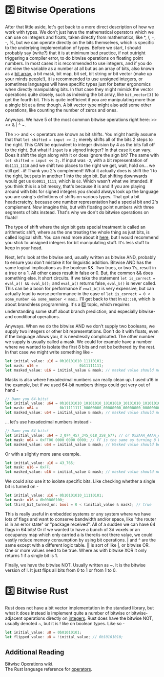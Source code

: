 # 2️⃣ Bitwise Operations
After that little aside, let's get back to a more direct description of how we work with types.
We don't just have the mathematical operators which we can use on integers and floats, taken
directly from mathematics, like *, /, +, -, %, but we can operate directly on the bits themselves, which
is specific to the underlying implementation of types. Before we start, I should probably say (write?) that
it is at minimum bad practice, if not outright triggering a compiler error, to do bitwise operations on
floating point numbers. In most cases it is recommended to use integers, and if you do not view the
variable as a number at all but as an array of bits, also known as a
[bit array](https://en.wikipedia.org/wiki/Bit_array), a bit mask, bit map, bit set, bit string or bit vector
(make up your minds people!), it is recommended to use unsigned integers, or sometimes languages will have
specific types just for better ergonomics when directly manipulating bits. In that case they might mimick
the vector operations quite closely, such as indexing the bit array, like ```bit_vector[3]``` to get the fourth
bit. This is quite inefficient if you are manipulating more than a single bit at a time though. A bit vector type
might also add some other operations, like counting the number of zeros and ones.

Anyways. We have 5 of the most common bitwise operations right here: >> << & | ^ ~.

The >> and << operators are known as bit shifts. You might hastily assume that that ```let shifted = input >> 2;```
merely shifts all of the bits 2 steps to the right. This CAN be equivalent to integer division by 4 as the
bits fall off to the right. But what if ```input``` is a signed integer? In that case it can vary. Does
it shift the sign along with it or does ignore the sign bit? The same with ```let shifted = input << 2;```.
If input was ```-2```, with a bit representation of ```0b1111_1110``` and we shift two places to the right we
get, wait, hold on... we still get ```-8```! Thank you 2's complement! What it actually does is shift the 1 to
the right, but puts in another 1 into the sign bit. But shifting downwards would get us ```0b0011_1111```,
which is ```63```. Which wasn't what we intended. If you think this is a bit messy, that's because it is
and if you are playing around with bits for signed integers you should always look up the language you
are using's definitions of shifts on various types. That got a bit headscratchy, because one number
representation had a special bit and 2's complement. Now imagine this, but with floating point numbers with
three segments of bits instead. That's why we don't do bitwise operations on floats!

The type of shift where the sign bit gets special treatment is
called an arithmetic shift, where as the one treating the whole thing as just bits, is called logical shift. You
can read more about it [here](https://open4tech.com/logical-vs-arithmetic-shift/), but I would recommend you stick
to unsigned integers for bit manipulating stuff. It's less stuff to keep in your head.

Next, let's look at the bitwise and, usually written as bitwise AND, probably to ensure you don't mistake it for
linguistic addition. Bitwise AND has the same logical implications as the boolean &&. Two trues, or two 1's, result
in a true or a 1. All other cases result in false or 0. But, the common && does something else. It short circuits.
If we take the statement ```let is_correct = eval_a() && eval_b();``` and ```eval_a()``` returns false,
```eval_b()``` is never called. This can be a boon for performance if ```eval_b()``` is very expensive, but
can actually lead to worse performance in the case of ```let is_correct = 0 < some_number && some_number < max;```.
I'll get back to that in ```m2::s8```, which is about branchless programming. It's a 3️⃣ topic, which requires
understanding some stuff about branch prediction, and especially bitwise- and conditional operations.

Anyways. When we do the bitwise AND we don't supply two booleans, we supply two integers or other bit
representations. Don't do it with floats, even if the language allows you, it is needlessly complicated. The
other number we supply is usually called a mask. We could for example have a number where we wanted to
isolate the first 8 bits and not be bothered by the rest. In that case we might write something like -

```rust
let initial_value: u16 = 0b10101010_11110101;
let mask: u16 =                   0b11111111;
let masked_value: u16 = initial_value & mask; // masked value should now be 0b11110101
```

Masks is also where hexadecimal numbers can really clean up. I used u16 in the example, but if we used
64-bit numbers things could get very out of hand -

```rust
// Damn you 64-bits!
let initial_value: u64 = 0b10101010_10101010_10101010_10101010_10101010_10101010_10101010_11110101;
let mask: u64 =          0b11111111_00000000_00000000_00000000_00000000_00000000_00000000_00000000;
let masked_value: u64 = initial_value & mask; // masked value should now be 0b11110101
```

... let's use hexadecimal numbers instead -

```rust
// Damn you 64-bits!
let initial_value: u64 = 3_074_457_345_618_258_677; // or 0x2AAA_AAAA_AAAA_AAF5
let mask: u64 = 0xFF00 0000 0000 0000; // FF is the same as turning 8 bits completely on. So 0xF == 0xb1111.
let masked_value: u64 = initial_value & mask; // Masked value should be 0x2A00 0000 0000 0000
```

Or with a slightly more sane example.

```rust
let initial_value: u16 = 43_765;
let mask: u16 = 0xFF;
let masked_value: u16 = initial_value & mask; // masked value should now be 0b11110101
```

We could also use it to isolate specific bits. Like checking whether a single bit is turned on -

```rust
let initial_value: u16 = 0b10101010_11110101;
let mask: u16 = 0b00000100;
let third_bit_turned_on: bool = 0 < (initial_value & mask); // true
```

This is really useful in embedded systems or any system where we have lots of flags and want to conserve
bandwidth and/or space, like "the router is in an error state" or "package received". All of a sudden we can
have 64 flags in 64 bits! Or if we wanted to have a bunch of 3d voxels or an occupancy map which only carried
a is there/is not there value, we could vastly reduce memory consumption by using bit operations. | and ^
are the same except with a different logic table. || is sort of like |, or bitwise OR. One or more values
need to be true. Where as with bitwise XOR it only returns 1 if a single bit is 1.

Finally, we have the bitwise NOT. Usually written as ~. It is the bitwise version of !. It just flips all bits
from 0 to 1 or from 1 to 0.

# 3️⃣ Bitwise Rust
Rust does not have a bit vector implementation in the standard library, but what it does instead is implement
quite a number of bitwise or bitwise-adjacent operations directly on
[integers](https://doc.rust-lang.org/std/primitive.u32.html#method.rotate_left).
Rust does have the bitwise NOT, usually denoted ~, but it is ! like on boolean types. Like so -

```rust
let initial_value: u8 = 0b01010101;
let flipped_value: u8 = !initial_value; // 0b10101010;
```

## Additional Reading
[Bitwise Operations wiki](https://en.wikipedia.org/wiki/Bitwise_operation).  
The Rust language reference for [operators](https://doc.rust-lang.org/reference/expressions/operator-expr.html).
